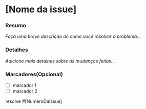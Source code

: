# [Nome da issue]

### Resumo
_Faça uma breve descrição de como você resolver o problema..._

### Detalhes
_Adicione mais detalhes sobre as mudanças feitas..._

### Marcadores(Opcional)
- [ ] marcador 1
- [ ] marcador 2

resolve #[NumeroDaIssue]